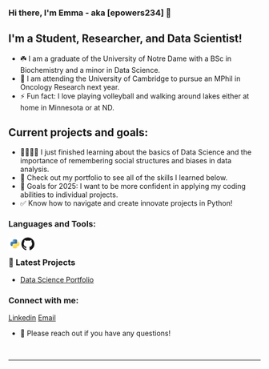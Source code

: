 ### Hi there, I'm Emma - aka [epowers234] 👋

## I'm a Student, Researcher, and Data Scientist!
- ☘️  I am a graduate of the University of Notre Dame with a BSc in Biochemistry and a minor in Data Science.
- 🧬  I am attending the University of Cambridge to pursue an MPhil in Oncology Research next year.
- ⚡ Fun fact: I love playing volleyball and walking around lakes either at home in Minnesota or at ND.

## Current projects and goals:
- 🧑‍🧑‍🧒‍🧒  I just finished learning about the basics of Data Science and the importance of remembering social structures and biases in data analysis.
- 🔨  Check out my portfolio to see all of the skills I learned below.
- 🥅  Goals for 2025: I want to be more confident in applying my coding abilities to individual projects.
- ✅  Know how to navigate and create innovate projects in Python!

### Languages and Tools:

<img align="left" alt="Python" width="26px" src="https://raw.githubusercontent.com/github/explore/80688e429a7d4ef2fca1e82350fe8e3517d3494d/topics/python/python.png" />
<img align="left" alt="GitHub" width="26px" src="https://raw.githubusercontent.com/github/explore/78df643247d429f6cc873026c0622819ad797942/topics/github/github.png" />

<br />

### 📕 Latest Projects

<!-- BLOG-POST-LIST:START -->
- [Data Science Portfolio](https://github.com/epowers234/Powers-Data-Science-Portfolio)
<!-- BLOG-POST-LIST:END -->

### Connect with me:

[Linkedin](https://www.linkedin.com/in/emma-powers1/)
[Email](mailto:epowers3@nd.edu)
- 🪸  Please reach out if you have any questions!


<br />

---

